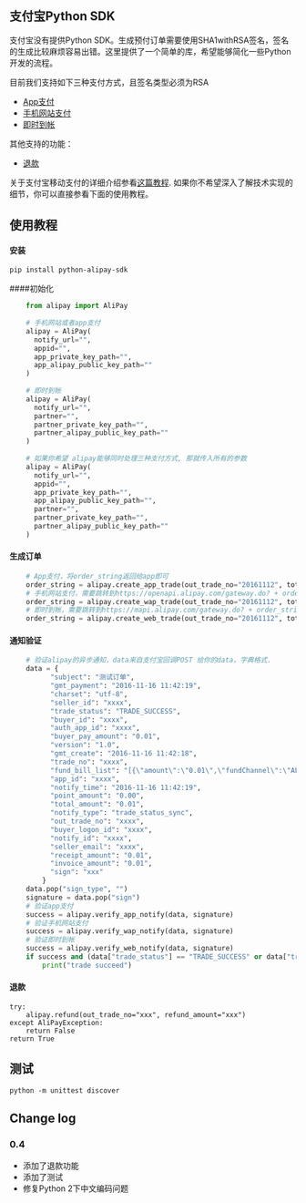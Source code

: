 ##  支付宝Python SDK

支付宝没有提供Python SDK。生成预付订单需要使用SHA1withRSA签名，签名的生成比较麻烦容易出错。这里提供了一个简单的库，希望能够简化一些Python开发的流程。

目前我们支持如下三种支付方式，且签名类型必须为RSA
* [App支付](https://doc.open.alipay.com/docs/doc.htm?treeId=193&articleId=105051&docType=1)
* [手机网站支付](https://doc.open.alipay.com/docs/doc.htm?treeId=193&articleId=105288&docType=1)
* [即时到帐](https://doc.open.alipay.com/doc2/detail?treeId=62&articleId=103566&docType=1)

其他支持的功能：
* [退款](https://doc.open.alipay.com/docs/api.htm?docType=4&apiId=759)

关于支付宝移动支付的详细介绍参看[这篇教程](https://ifconfiger.com/page/app-alipay-with-python). 如果你不希望深入了解技术实现的细节，你可以直接参看下面的使用教程。

## 使用教程
#### 安装

```bash
pip install python-alipay-sdk
```

####初始化
```Python
    from alipay import AliPay
    
    # 手机网站或者app支付
    alipay = AliPay(
      notify_url="", 
      appid="",
      app_private_key_path="", 
      app_alipay_public_key_path=""
    )
	
	# 即时到帐
	alipay = AliPay(
      notify_url="", 
      partner="",
      partner_private_key_path="", 
      partner_alipay_public_key_path=""
    )
	
	# 如果你希望 alipay能够同时处理三种支付方式, 那就传入所有的参数
	alipay = AliPay(
      notify_url="", 
	  appid="",
      app_private_key_path="",
      app_alipay_public_key_path="",
      partner="",
      partner_private_key_path="", 
      partner_alipay_public_key_path=""
    )
```
	
#### 生成订单
```Python
	# App支付，将order_string返回给app即可
	order_string = alipay.create_app_trade(out_trade_no="20161112", total_amount="0.01", subject="测试订单")
	# 手机网站支付，需要跳转到https://openapi.alipay.com/gateway.do? + order_string
	order_string = alipay.create_wap_trade(out_trade_no="20161112", total_amount="0.01", subject="测试订单", return_url="")
	# 即时到帐，需要跳转到https://mapi.alipay.com/gateway.do? + order_string
	order_string = alipay.create_web_trade(out_trade_no="20161112", total_amount="0.01", subject="测试订单", return_url="")
```
#### 通知验证
```Python
	# 验证alipay的异步通知，data来自支付宝回调POST 给你的data，字典格式.
	data = {
          "subject": "测试订单",
          "gmt_payment": "2016-11-16 11:42:19",
          "charset": "utf-8",
          "seller_id": "xxxx",
          "trade_status": "TRADE_SUCCESS",
          "buyer_id": "xxxx",
          "auth_app_id": "xxxx",
          "buyer_pay_amount": "0.01",
          "version": "1.0",
          "gmt_create": "2016-11-16 11:42:18",
          "trade_no": "xxxx",
          "fund_bill_list": "[{\"amount\":\"0.01\",\"fundChannel\":\"ALIPAYACCOUNT\"}]",
          "app_id": "xxxx",
          "notify_time": "2016-11-16 11:42:19",
          "point_amount": "0.00",
          "total_amount": "0.01",
          "notify_type": "trade_status_sync",
          "out_trade_no": "xxxx",
          "buyer_logon_id": "xxxx",
          "notify_id": "xxxx",
          "seller_email": "xxxx",
          "receipt_amount": "0.01",
          "invoice_amount": "0.01",
          "sign": "xxx"
        }
	data.pop("sign_type", "")
    signature = data.pop("sign")
	# 验证app支付
	success = alipay.verify_app_notify(data, signature)
    # 验证手机网站支付
	success = alipay.verify_wap_notify(data, signature)
	# 验证即时到帐
	success = alipay.verify_web_notify(data, signature)
	if success and (data["trade_status"] == "TRADE_SUCCESS" or data["trade_status"] == "TRADE_FINISHED" ):
		print("trade succeed")
```

#### 退款
```
try:
    alipay.refund(out_trade_no="xxx", refund_amount="xxx")
except AliPayException:
    return False
return True
```

## 测试
```
python -m unittest discover
```

## Change log
### 0.4
* 添加了退款功能
* 添加了测试
* 修复Python 2下中文编码问题
